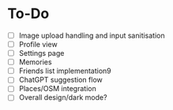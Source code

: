 # To-Do

- [ ] Image upload handling and input sanitisation
- [ ] Profile view
- [ ] Settings page
- [ ] Memories
- [ ] Friends list implementation9
- [ ] ChatGPT suggestion flow
- [ ] Places/OSM integration
- [ ] Overall design/dark mode?